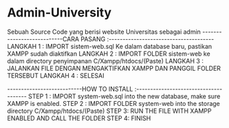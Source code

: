 # Admin-University
Sebuah Source Code yang berisi website Universitas sebagai admin 
---------------------------CARA PASANG :--------------------------------------
LANGKAH 1 : IMPORT sistem-web.sql Ke dalam database baru, pastikan XAMPP sudah diaktifkan
LANGKAH 2 : IMPORT FOLDER sistem-web ke dalam directory penyimpanan C/Xampp/htdocs/(Paste)
LANGKAH 3 : JALANKAN FILE DENGAN MENGAKTIFKAN XAMPP DAN PANGGIL FOLDER TERSEBUT
LANGKAH 4 : SELESAI


---------------------------HOW TO INSTALL :--------------------------------------
STEP 1 : IMPORT system-web.sql into the new database, make sure XAMPP is enabled.
STEP 2 : IMPORT FOLDER system-web into the storage directory C/Xampp/htdocs/(Paste)
STEP 3: RUN THE FILE WITH XAMPP ENABLED AND CALL THE FOLDER
STEP 4: FINISH
